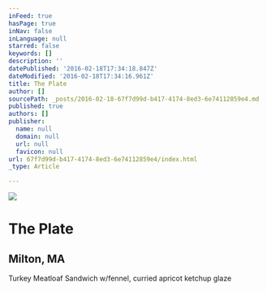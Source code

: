 ```yaml
---
inFeed: true
hasPage: true
inNav: false
inLanguage: null
starred: false
keywords: []
description: ''
datePublished: '2016-02-18T17:34:18.847Z'
dateModified: '2016-02-18T17:34:16.961Z'
title: The Plate
author: []
sourcePath: _posts/2016-02-18-67f7d99d-b417-4174-8ed3-6e74112859e4.md
published: true
authors: []
publisher:
  name: null
  domain: null
  url: null
  favicon: null
url: 67f7d99d-b417-4174-8ed3-6e74112859e4/index.html
_type: Article

---
```

![](https://the-grid-user-content.s3-us-west-2.amazonaws.com/35bf5775-7238-4c95-8e7c-95deb13d34e1.jpg)

# The Plate

## Milton, MA

Turkey Meatloaf Sandwich w/fennel, curried apricot ketchup glaze